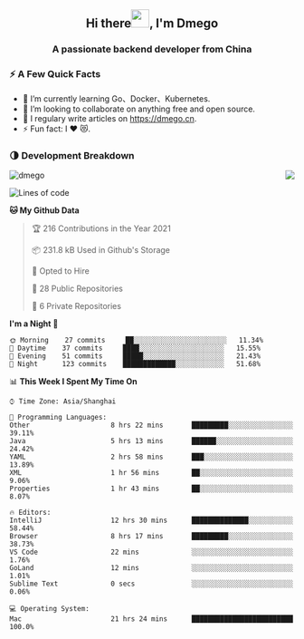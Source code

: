 <h2 align="center">Hi there<img src="https://cdn.jsdelivr.net/gh/dmego/images/img/Hi.gif" height="32" />, I'm Dmego </h2>
<h3 align="center">A passionate backend developer from China</h3>

### ⚡️ A Few Quick Facts

<ul>
    <li> 🌱 I’m currently learning Go、Docker、Kubernetes.</li>
    <li> 👯 I’m looking to collaborate on anything free and open source.</li>
    <li> 📝 I regulary write articles on <a href="https://dmego.cn">https://dmego.cn</a>.</li>
    <li> ⚡ Fun fact: I ❤️ 😻.</li>
</ul>

### 🌗 Development Breakdown

<img src="https://komarev.com/ghpvc/?username=dmego" alt="dmego" />

<img align="right" src="https://github-readme-stats.vercel.app/api?username=dmego&show_icons=true&icon_color=1573B3&hide_title=true&text_color=718096&bg_color=00000000&hide_border=true"/>

<!--START_SECTION:waka-->
![Lines of code](https://img.shields.io/badge/From%20Hello%20World%20I%27ve%20Written-228932%20lines%20of%20code-blue)

**🐱 My Github Data** 

> 🏆 216 Contributions in the Year 2021
 > 
> 📦 231.8 kB Used in Github's Storage 
 > 
> 💼 Opted to Hire
 > 
> 📜 28 Public Repositories 
 > 
> 🔑 6 Private Repositories  
 > 
**I'm a Night 🦉** 

```text
🌞 Morning    27 commits     ██░░░░░░░░░░░░░░░░░░░░░░░   11.34% 
🌆 Daytime    37 commits     ████░░░░░░░░░░░░░░░░░░░░░   15.55% 
🌃 Evening    51 commits     █████░░░░░░░░░░░░░░░░░░░░   21.43% 
🌙 Night      123 commits    █████████████░░░░░░░░░░░░   51.68%

```


📊 **This Week I Spent My Time On** 

```text
⌚︎ Time Zone: Asia/Shanghai

💬 Programming Languages: 
Other                    8 hrs 22 mins       █████████░░░░░░░░░░░░░░░░   39.11% 
Java                     5 hrs 13 mins       ██████░░░░░░░░░░░░░░░░░░░   24.42% 
YAML                     2 hrs 58 mins       ███░░░░░░░░░░░░░░░░░░░░░░   13.89% 
XML                      1 hr 56 mins        ██░░░░░░░░░░░░░░░░░░░░░░░   9.06% 
Properties               1 hr 43 mins        ██░░░░░░░░░░░░░░░░░░░░░░░   8.07%

🔥 Editors: 
IntelliJ                 12 hrs 30 mins      ██████████████░░░░░░░░░░░   58.44% 
Browser                  8 hrs 17 mins       █████████░░░░░░░░░░░░░░░░   38.73% 
VS Code                  22 mins             ░░░░░░░░░░░░░░░░░░░░░░░░░   1.76% 
GoLand                   12 mins             ░░░░░░░░░░░░░░░░░░░░░░░░░   1.01% 
Sublime Text             0 secs              ░░░░░░░░░░░░░░░░░░░░░░░░░   0.06%

💻 Operating System: 
Mac                      21 hrs 24 mins      █████████████████████████   100.0%

```


<!--END_SECTION:waka-->
